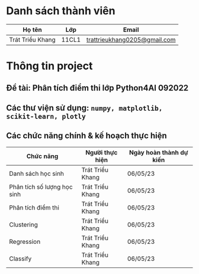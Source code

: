 # Danh sách thành viên


| Họ tên | Lớp | Email |
| -------- | -------- | -------- |
| Trát Triều Khang | 11CL1 | trattrieukhang0205@gmail.com |

# Thông tin project
## Đề tài: Phân tích điểm thi lớp Python4AI 092022
## Các thư viện sử dụng: `numpy, matplotlib, scikit-learn, plotly`
## Các chức năng chính & kế hoạch thực hiện


| Chức năng | Người thực hiện | Ngày hoàn thành dự kiến |
| -------- | -------- | -------- |
| Danh sách học sinh | Trát Triều Khang | 06/05/23 |
| Phân tích số lượng học sinh | Trát Triều Khang | 06/05/23 |
| Phân tích điểm thi | Trát Triều Khang | 06/05/23 |
| Clustering | Trát Triều Khang | 06/05/23 |
| Regression | Trát Triều Khang | 06/05/23 |
| Classify | Trát Triều Khang | 06/05/23 |
